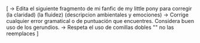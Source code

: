 [
    -> Edita el siguiente fragmento de mi fanfic de my little pony para corregir (la claridad) (la fluidez) (descripcion ambientales y emociones) 
    -> Corrige cualquier error gramatical o de puntuación que encuentres. Considera buen uso de los gerundios.
    -> Respeta el uso de comillas dobles "" no las reemplaces
] 